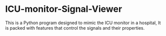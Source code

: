 # ICU-monitor-Signal-Viewer
This is a Python program designed to mimic the ICU monitor in a hospital, It is packed with features that control the signals and their properties.
